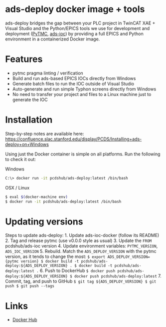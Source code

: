 ads-deploy docker image + tools
===============================

ads-deploy bridges the gap between your PLC project in TwinCAT XAE + Visual Studio and the
Python/EPICS tools we use for development and deployment ([PyTMC](https://github.com/slaclab/pytmc), 
[ads-ioc](https://github.com/pcdshub/ads-ioc)) by providing a full EPICS and Python environment
in a containerized Docker image.

Features
========

* pytmc pragma linting / verification
* Build and run ads-based EPICS IOCs directly from Windows
* Generate batch files to run the IOC outside of Visual Studio
* Auto-generate and run simple Typhon screens directly from Windows
* No need to transfer your project and files to a Linux machine just to generate the IOC

Installation
============

Step-by-step notes are available here:
https://confluence.slac.stanford.edu/display/PCDS/Installing+ads-deploy+on+Windows

Using just the Docker container is simple on all platforms. Run the following to check it out:

Windows
```sh
C:\> docker run -it pcdshub/ads-deploy:latest /bin/bash
```

OSX / Linux
```sh
$ eval $(docker-machine env)
$ docker run -it pcdshub/ads-deploy:latest /bin/bash
```

Updating versions
=================

Steps to update ads-deploy:
    1. Update ads-ioc-docker (follow its README)
    2. Tag and release pytmc (use v0.0.0 style as usual)
    3. Update the `FROM` pcdshub/ads-ioc version
    4. Update environment variables: `PYTMC_VERSION`, `ADS_IOC_VERSION`
    5. Rebuild. Match the `ADS_DEPLOY_VERSION` with the pytmc version, as it
       tends to change the most:
        ```
        $ export ADS_DEPLOY_VERSION={pytmc version}
        $ docker build -t pcdshub/ads-deploy:${ADS_DEPLOY_VERSION} .
        $ docker build -t pcdshub/ads-deploy:latest .
        ```
    6. Push to DockerHub
        ```
        $ docker push pcdshub/ads-deploy:${ADS_DEPLOY_VERSION}
        $ docker push pcdshub/ads-deploy:latest
        ```
    7. Commit, tag, and push to GitHub
        ```
        $ git tag ${ADS_DEPLOY_VERSION}
        $ git push
        $ git push --tags
        ```

Links
=====

* [Docker Hub](https://hub.docker.com/r/pcdshub/ads-deploy/tags)

